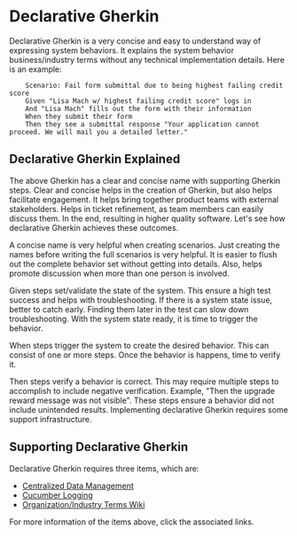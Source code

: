 # Declarative Gherkin

Declarative Gherkin is a very concise and easy to understand way of expressing
system behaviors.  It explains the system behavior business/industry terms
without any technical implementation details.  Here is an example:

```gherkin
    Scenario: Fail form submittal due to being highest failing credit score
    Given "Lisa Mach w/ highest failing credit score" logs in
    And "Lisa Mach" fills out the form with their information
    When they submit their form
    Then they see a submittal response "Your application cannot proceed. We will mail you a detailed letter."
```

## Declarative Gherkin Explained

The above Gherkin has a clear and concise name with supporting Gherkin steps.
Clear and concise helps in the creation of Gherkin, but also helps facilitate
engagement.  It helps bring together product teams with external stakeholders.
Helps in ticket refinement, as team members can easily discuss them.  In the
end, resulting in higher quality software. Let's see how declarative Gherkin
achieves these outcomes.

A concise name is very helpful when creating scenarios.  Just creating the names
before writing the full scenarios is very helpful.  It is easier to flush
out the complete behavior set without getting into details.  Also, helps
promote discussion when more than one person is involved.

Given steps set/validate the state of the system.  This ensure a high test
success and helps with troubleshooting.  If there is a system state issue,
better to catch early.  Finding them later in the test can slow down
troubleshooting.  With the system state ready, it is time to trigger the
behavior.

When steps trigger the system to create the desired behavior.  This can consist
of one or more steps.  Once the behavior is happens, time to verify it.

Then steps verify a behavior is correct.  This may require multiple steps to
accomplish to include negative verification.  Example,
"Then the upgrade reward message was not visible".  These steps ensure a
behavior did not include unintended results.  Implementing declarative Gherkin
requires some support infrastructure.

## Supporting Declarative Gherkin

Declarative Gherkin requires three items, which are:

- [Centralized Data Management](./centralized-data-mgt.md)
- [Cucumber Logging](./cucumber-logging.md)
- [Organization/Industry Terms Wiki](./terms-wiki.md)

For more information of the items above, click the associated links.
